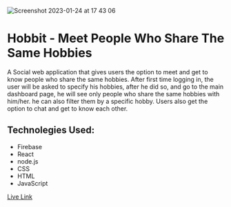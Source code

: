 ![Screenshot 2023-01-24 at 17 43 06](https://user-images.githubusercontent.com/93989404/214354385-b46096f9-4dcd-4093-aa18-860fc1fc2c63.png)

# Hobbit - Meet People Who Share The Same Hobbies 

A Social web application that gives users the option to meet and get to know people who share the same hobbies. After first time logging in, the user will be asked to specify his hobbies, after he did so, and go to the main dashboard page, he will see only people who share the same hobbies with him/her. he can also filter them by a specific hobby. Users also get the option to chat and get to know each other. 

## Technolegies Used:
- Firebase
- React
- node.js
- CSS
- HTML
- JavaScript

[Live Link](https://hobbit-xi.vercel.app/)
